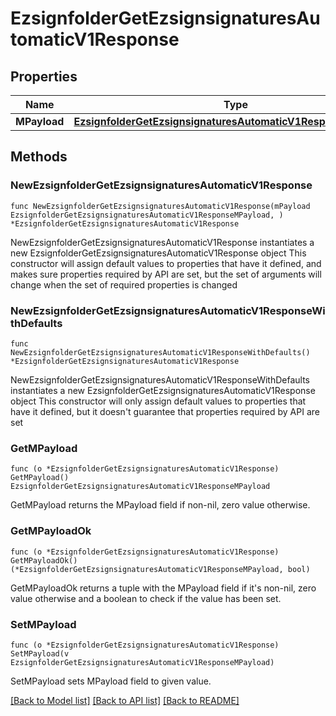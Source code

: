 # EzsignfolderGetEzsignsignaturesAutomaticV1Response

## Properties

Name | Type | Description | Notes
------------ | ------------- | ------------- | -------------
**MPayload** | [**EzsignfolderGetEzsignsignaturesAutomaticV1ResponseMPayload**](EzsignfolderGetEzsignsignaturesAutomaticV1ResponseMPayload.md) |  | 

## Methods

### NewEzsignfolderGetEzsignsignaturesAutomaticV1Response

`func NewEzsignfolderGetEzsignsignaturesAutomaticV1Response(mPayload EzsignfolderGetEzsignsignaturesAutomaticV1ResponseMPayload, ) *EzsignfolderGetEzsignsignaturesAutomaticV1Response`

NewEzsignfolderGetEzsignsignaturesAutomaticV1Response instantiates a new EzsignfolderGetEzsignsignaturesAutomaticV1Response object
This constructor will assign default values to properties that have it defined,
and makes sure properties required by API are set, but the set of arguments
will change when the set of required properties is changed

### NewEzsignfolderGetEzsignsignaturesAutomaticV1ResponseWithDefaults

`func NewEzsignfolderGetEzsignsignaturesAutomaticV1ResponseWithDefaults() *EzsignfolderGetEzsignsignaturesAutomaticV1Response`

NewEzsignfolderGetEzsignsignaturesAutomaticV1ResponseWithDefaults instantiates a new EzsignfolderGetEzsignsignaturesAutomaticV1Response object
This constructor will only assign default values to properties that have it defined,
but it doesn't guarantee that properties required by API are set

### GetMPayload

`func (o *EzsignfolderGetEzsignsignaturesAutomaticV1Response) GetMPayload() EzsignfolderGetEzsignsignaturesAutomaticV1ResponseMPayload`

GetMPayload returns the MPayload field if non-nil, zero value otherwise.

### GetMPayloadOk

`func (o *EzsignfolderGetEzsignsignaturesAutomaticV1Response) GetMPayloadOk() (*EzsignfolderGetEzsignsignaturesAutomaticV1ResponseMPayload, bool)`

GetMPayloadOk returns a tuple with the MPayload field if it's non-nil, zero value otherwise
and a boolean to check if the value has been set.

### SetMPayload

`func (o *EzsignfolderGetEzsignsignaturesAutomaticV1Response) SetMPayload(v EzsignfolderGetEzsignsignaturesAutomaticV1ResponseMPayload)`

SetMPayload sets MPayload field to given value.



[[Back to Model list]](../README.md#documentation-for-models) [[Back to API list]](../README.md#documentation-for-api-endpoints) [[Back to README]](../README.md)


